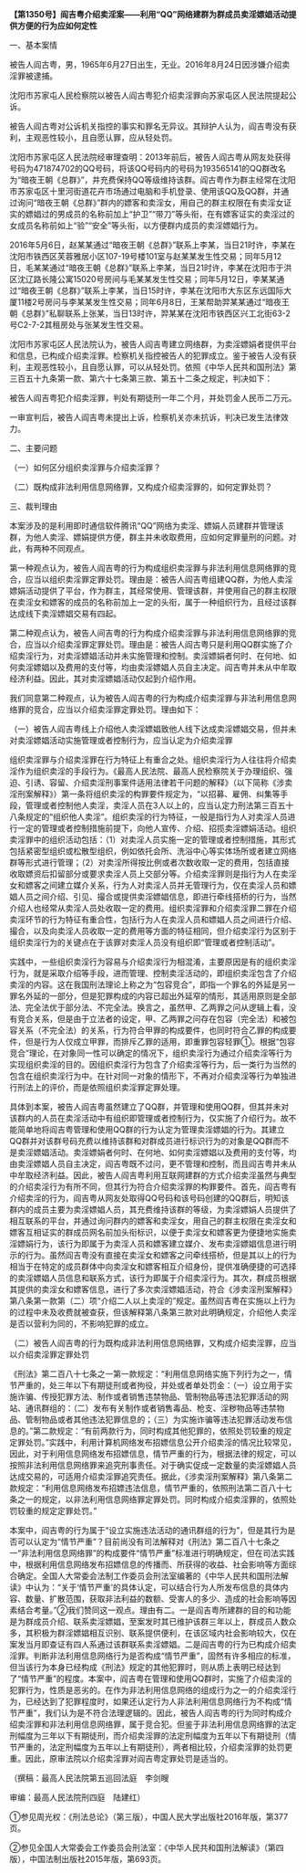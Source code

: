 **【第1350号】阎吉粤介绍卖淫案——利用“QQ”网络建群为群成员卖淫嫖娼活动提供方便的行为应如何定性**

一、基本案情

被告人阎古粤，男，1965年6月27日出生，无业。2016年8月24日因涉嫌介绍卖淫罪被逮捕。

沈阳市苏家屯人民检察院以被告人阎古粤犯介绍卖淫罪向苏家屯区人民法院提起公诉。

被告人阎古粤对公诉机关指控的事实和罪名无异议。其辩护人认为，阎吉粤没有获利，主观恶性较小，且自愿认罪，应从轻处罚。

沈阳市苏家屯区人民法院经审理查明：2013年前后，被告人阎古粤从网友处获得号码为471874702的QQ号码，将该QQ号码内的号码为193565141的QQ群改名为“暗夜王朝《总群》”，并充费保持QQ等级维持该群。阎古粤作为群主经常在沈阳市苏家屯区十里河街道花卉市场通过电脑和手机登录、使用该QQ及QQ群，并通过询问“暗夜王朝《总群》”群内的嫖客和卖淫女，用自己的群主权限在有卖淫女证实的嫖娼过的男成员的名称前加上“护卫”“带刀”等头衔，在有嫖客证实的卖淫过的女成员名称前如上“验”“安全”等头衔，以方便群内成员的卖淫嫖娼行为。

2016年5月6日，赵某某通过“暗夜王朝《总群》”联系上李某，当日21时许，李某在沈阳市铁西区芙蓉雅居小区107-19号楼101室与赵某某发生性交易；同年5月12日，毛某某通过“暗夜王朝《总群》”联系上李某，当日21时许，李某在沈阳市于洪区沈辽路长隆公寓15020号房间与毛某某发生性交易；同年5月12日，李某某通过“暗夜王朝《总群》”联系上李某，当日15时许，李某在沈阳市大东区东远国际大厦11楼2号房问与李某某发生性交易；同年6月8日，王某帮助羿某某通过“暗夜王朝《总群》”私聊联系上张某，当日13时许，羿某某在沈阳市铁西区兴工北街63-2号C2-7-2其租房处与张某发生性交易。

沈阳市苏家屯区人民法院认为，被告人阎吉粤建立网络群，为卖淫嫖娟者提供平台和信息，已构成介绍卖淫罪。检察机关指控被告人的犯罪成立。鉴于被告人没有获利，主观恶性较小，且自愿认罪，可以从轻处罚。依照《中华人民共和国刑法》第三百五十九条第一款、第六十七条第三款、第五十二条之规定，判决如下：

被告人阎吉粤犯介绍卖淫罪，判处有期徒刑一年二个月，并处罚金人民币二万元。

一审宣判后，被告人阎吉粤未提出上诉，检察机关亦未抗诉，判决已发生法律效力。

二、主要问题

（一）如何区分组织卖淫罪与介绍卖淫罪？

（二）既构成非法利用信息网络罪，又构成介绍卖淫罪的，如何定罪处罚？

三、裁判理由

本案涉及的是利用即时通信软件腾讯“QQ”网络为卖淫、嫖娟人员建群并管理该群，为他人卖淫、嫖娟提供方便，群主并未收取费用，应如何定罪量刑的问题。对此，有两种不同观点。

第一种观点认为，被告人阎吉粤的行为构成组织卖淫罪与非法利用信息网络罪的竞合，应当以组织卖淫罪定罪处罚。理由是：被告人阎吉粤组建QQ群，为他人卖淫嫖娟活动提供了平台，作为群主，其经常使用、管理该群，并使用自己的群主权限在卖淫女和嫖客的成员的名称前加上一定的头衔，属于一种组织行为，且经过该群达成线下卖淫嫖娼交易有四起。

第二种观点认为，被告人间吉粤的行为构成介绍卖淫罪与非法利用信息网络罪的竞合，应当以介绍卖淫罪定罪处罚。理由是：被告人阎古粤只是利用QQ群实施了介绍卖淫行为，对卖淫嫖娼活动并未实施管理和控制。卖淫嫖娟者何时、在何地、如何卖淫嫖娼以及费用的支付等，均由卖淫嫖娼人员自主决定。阎吉粤并未从中牟取经济利益。因此，其对卖淫嫖娼活动仅起到介绍作用。

我们同意第二种观点，认为被告人阎吉粤的行为构成介绍卖淫罪与非法利用信息网络罪的竞合，应当以介绍卖淫罪定罪处罚。理由如下：

（一）被告人阎吉粤线上介绍他人卖淫嫖娼致他人线下达成卖淫嫖娼交易，但并未对卖淫嫖娼活动实施管理或者控制行为，应当认定为介绍卖淫罪

组织卖淫罪与介绍卖淫罪在行为特征上有重合之处。组织卖淫行为人往往将介绍卖淫作为组织卖淫的手段行为。《最高人民法院、最高人民检察院关于办理组织、强迫、引诱、容留、介绍卖淫刑事案件适用法律若干问题的解释》（以下简称《涉卖淫刑案解释》）第一条将组织卖淫的构罪要件规定为，“以招募、雇佣、纠集等手段，管理或者控制他人卖淫，卖淫人员在3人以上的，应当认定力刑法第三百五十八条规定的“组织他人卖淫”。组织卖淫的行为特征，一般是指行为人对卖淫人员进行一定的管理或者控制措施前提下，向他人宣传、介绍、招揽卖淫嫖娟活动。组织卖淫罪中的组织活动包括：（1）对卖淫人员实施一定的管理或者控制措施，其形式包括紧密型组织或松散型组织，例如依托会所、洗浴中心等实体场所或者建立网络群等形式进行管理；（2）对卖淫所得按比例或者次数收取一定的费用，包括直接收取嫖资后扣留部分或要求卖淫人员上交部分等。介绍卖淫罪则是指行为人在卖淫女和嫖客之间建立媒介关系，行为人对卖淫人员并无管理行为，仅在卖淫人员和嫖娼人员之间介绍、引见、撮合或提供卖淫嫖娼信息，即进行牵线搭桥的行为，当然介绍人也经常从卖淫人员处收取一定的费用。组织卖淫罪和介绍卖淫罪二罪在介绍卖淫环节的行为特征有重合性，包括行为人在卖淫人员和嫖娼人员之间进行介绍、撮合，以及向卖淫人员收取一定的费用等方面的特征相同，但介绍卖淫行为区别于组织卖淫行为的关键点在于该罪对卖淫人员没有组织即“管理或者控制活动”。

实践中，一些组织卖淫行为容易与介绍卖淫行为相混淆，主要原因是有的组织卖淫行为，就是采取介绍等手段，进而管理、控制卖淫活动的，即组织卖淫包含了介绍卖淫的内容。这在我国刑法理论上称之为“包容竞合”，即指一个罪名的外延是另一罪名外延的一部分，但是犯罪构成的内容已超出外延窄的情形，其适用原则是全部法、完全法优于部分法、不完全法。换言之，虽然甲、乙两罪之问从逻辑上看，没有竞合关系，但是由于立法者的设定，甲、乙两罪之问存在包容（完全法）和被包容关系（不完全法）的关系，行为符合甲罪的构成要件，也同时符合乙罪的构成要件，但是行为人仅成立甲罪，而排斥乙罪的适用，即重罪包容轻罪①。根据“包容竞合”理论，在对象同一性可以确定的情况下，组织卖淫行为通过介绍卖淫等行为实现组织卖淫的目的。因组织卖淫行为包含了介绍卖淫等行为，后一类行为当然的包含在组织卖淫行为中。在针对同一对象的情形下，不再对介绍卖淫等行为单独进行刑法上的评价，而是依照组织卖淫罪定罪处理。

具体到本案，被告人阎吉粤虽然建立了QQ群，并管理和使用QQ群，但其并未对该群内的人员在卖淫活动中有组织即管理或者控制行为，仅实施了介绍行为。故不能简单地将阎吉粤管理和使用QQ群的行为认定为管理卖淫嫖娼的行为。其建立QQ群并对该群号码充费以维持该群和对群成员进行标识行为的对象是QQ群而不是卖淫嫖娼活动。卖淫嫖娟者何时、在何地、如何卖淫嫖娼以及费用的支付等，均由卖淫嫖娼人员自主决定，阎吉粤既不过问，更不管理和控制，而且阎吉粤并未从中牟取经济利益。因此，被告人阎吉粤利用互联网建群的方式介绍卖淫虽然与典型的介绍卖淫行为有所不同，但其行为符合介绍卖淫罪的构罪要件。首先，阎吉粤有介绍卖淫的行为，阎吉粤从网友处取得QQ号码和该号码创建的QQ群后，明知该群内的成员主要为卖淫嫖娼人员，其充费维持该群的等级，为卖淫嫖娟人员提供了相互联系的平台，并通过询问群内的嫖客和卖淫女，用自己的群主权限在卖淫女和嫖客互相证实的群成员网名前加头衔标识，以便于卖淫女和嫖客更为便捷地实施卖淫嫖娟行为，该行为即属于为卖淫人员和嫖客建立媒介、发布卖淫嫖娼信息进行明示的行为。虽然阎吉粤没有直接在卖淫女和嫖客之问牵线搭桥，但是其以上的行为相当于在特定的成员群体中向卖淫女和嫖客相互介绍身份，提供准确便捷的可选择的卖淫嫖娼人员信息和联系方式，该行为即属于介绍卖淫行为。其次，群成员根据其提供的卖淫女和嫖客信息，进行了多次卖淫嫖娼活动，符合《涉卖淫刑案解释》第八条第一款第（二）项“介绍二人以上卖淫的”规定。虽然阎吉粤在实施以上行为的过程中未及收费就被查获，但该解释第八条第三款对此明确规定，介绍他人卖淫是否以营利为同的，不影响犯罪的成立。

（二）被告人阎吉粤的行为既构成非法利用信息网络罪，又构成介绍卖淫罪，应当以介绍卖淫罪定罪处罚

《刑法》第二百八十七条之一第一款规定：“利用信息网络实施下列行为之一，情节严重的，处三年以下有期徒刑或者拘役，并处或者单处罚金：（一）设立用于实施诈骗、传授犯罪方法、制作或者销售违禁物品、管制物品等违法犯罪活动的网站、通讯群组的：（二）发布有关制作或者销售毒品、枪支、淫秽物品等违禁物品、管制物品或者其他违法犯罪信息的；（三）为实施诈骗等违法犯罪活动发布信息的。”第二款规定：“有前两款行为，同时构成其他犯罪的，依照处罚较重的规定定罪处罚。”实践中，利用计算机网络发布招嫖信息公开介绍卖淫的情况比较常见，因此，对于利用信息网络发布招嫖信息，情节严重的行为，根据法律的规定，可以按照非法利用信息网络罪来追究刑事责任。对于确实促成一定数量的卖淫嫖娼人员达成交易的，可适用介绍卖淫罪追究责任。据此，《涉卖淫刑案解释》第八条第二款规定：“利用信息网络发布招嫖违法信息，情节严重的，依照刑法第二百八十七条之一的规定，以非法利用信息网络罪定罪处罚。同时构成介绍卖淫罪的，依照处罚较重的规定定罪处罚。”

本案中，阎吉粤的行为属于“设立实施违法活动的通讯群组的行为”，但是其行为是否可以认定为“情节严重”？目前尚没有司法解释对《刑法》第二百八十七条之一“非法利用信息网络罪”的构成要件“情节严重”标准进行明确规定，但在司法实践中，根据利用信息网络发布招嫖信息的传播而、所获得的收益、社会影响等方面综合确定。全国人大常委会法制工作委员会刑法室编著的《中华人民共和国刑法解读》中认为：“关于‘情节严重’的具体认定，可以结合行为人所发布信息的具体内容、数量、扩散范围，获取非法利益的数额、受害人的多少、造成的社会影响等因素结合考量。”②我们赞同这一观点。理由有二。一是阎吉粤所建群的目的和功能是为群成员介绍、联系卖淫嫖娼，至案发时其已维护该群三年以上，群成员人数众多，其积极为群淫嫖娼相互识别、联系提供便利，在该区域内社会影响较大，仅在案发当月即查证有四人系通过该群联系卖淫嫖娼。二是阎吉粤的行为已构成介绍卖淫罪。判断非法利用信息网络行为是否构成“情节严重”，固然有许多相应的标准，但当该行为本身已经构成《刑法》规定的其他犯罪时，则从质上表明已经达到了“情节严重”的程度。本案中，阎吉粤在管理和使用QQ群时，实施了介绍卖淫的犯罪行为，性质是恶劣的。在作为非法利用信息网络的组成行为之一的介绍卖淫行为，已经达到了犯罪程度时，如果还认定行为人非法利用信息网络行为不构成“情节严重”，我们认为是不符合法理逻辑的。因此，被告人阎吉粤的行为同时构成介绍卖淫罪和非法利用信息网络罪，属于竞合犯。但鉴于非法利用信息网络罪的法定刑幅度为三年以下有期徒刑，而介绍卖淫罪的法定刑幅度为五年以下有期徒刑（情节严重的，法定刑幅度为五年以上有期徒刑），两者相比较，介绍卖淫罪的处罚更重。因此，原审法院以介绍卖淫罪对阎吉粤定罪处罚是适当的。

（撰稿：最高人民法院第五巡回法庭　李剑瞍

审编：最高人民法院刑四庭　陆建红）

①参见周光权：《刑法总论》（第三版），中国人民大学出版社2016年版，第377页。

②参见全国人大常委会工作委员会刑法室：《中华人民共和国刑法解读》（第四版），中国法制出版社2015年版，第693页。